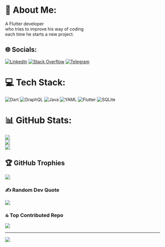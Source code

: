 # 💫 About Me:
A Flutter developer <br>who tries to improve his way of coding<br>each time he starts a new project.


## 🌐 Socials:
[![LinkedIn](https://img.shields.io/badge/LinkedIn-%230077B5.svg?logo=linkedin&logoColor=white)](https://www.linkedin.com/in/mohsen-zahabipour-693171244) [![Stack Overflow](https://img.shields.io/badge/-Stackoverflow-FE7A16?logo=stack-overflow&logoColor=white)](https://stackoverflow.com/users/MohsenZ) [![Telegram](https://img.shields.io/badge/Telegram-2CA5E0?style=flat-squeare&logo=telegram&logoColor=white)](https://t.me/mohsinzahabi)

# 💻 Tech Stack:
![Dart](https://img.shields.io/badge/dart-%230175C2.svg?style=for-the-badge&logo=dart&logoColor=white) ![GraphQL](https://img.shields.io/badge/-GraphQL-E10098?style=for-the-badge&logo=graphql&logoColor=white) ![Java](https://img.shields.io/badge/java-%23ED8B00.svg?style=for-the-badge&logo=openjdk&logoColor=white) ![YAML](https://img.shields.io/badge/yaml-%23ffffff.svg?style=for-the-badge&logo=yaml&logoColor=151515) ![Flutter](https://img.shields.io/badge/Flutter-%2302569B.svg?style=for-the-badge&logo=Flutter&logoColor=white) ![SQLite](https://img.shields.io/badge/sqlite-%2307405e.svg?style=for-the-badge&logo=sqlite&logoColor=white)
# 📊 GitHub Stats:
![](https://github-readme-stats.vercel.app/api?username=mohsenzahab&theme=shadow_blue&hide_border=false&include_all_commits=true&count_private=true)<br/>
![](https://github-readme-streak-stats.herokuapp.com/?user=mohsenzahab&theme=shadow_blue&hide_border=false)<br/>
![](https://github-readme-stats.vercel.app/api/top-langs/?username=mohsenzahab&theme=shadow_blue&hide_border=false&include_all_commits=true&count_private=true&layout=compact)

## 🏆 GitHub Trophies
![](https://github-profile-trophy.vercel.app/?username=mohsenzahab&theme=radical&no-frame=false&no-bg=false&margin-w=4)

### ✍️ Random Dev Quote
![](https://quotes-github-readme.vercel.app/api?type=horizontal&theme=radical)

### 🔝 Top Contributed Repo
![](https://github-contributor-stats.vercel.app/api?username=mohsenzahab&limit=5&theme=shadow_blue&combine_all_yearly_contributions=true)

---
[![](https://visitcount.itsvg.in/api?id=mohsenzahab&icon=10&color=13)](https://visitcount.itsvg.in)

<!-- Proudly created with GPRM ( https://gprm.itsvg.in ) -->
